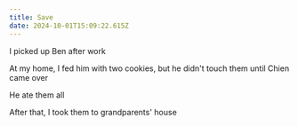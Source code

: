 ```yaml
---
title: Save
date: 2024-10-01T15:09:22.615Z
---
```


I picked up Ben after work

At my home, I fed him with two cookies, but he didn't touch them until Chien came over

He ate them all

After that, I took them to grandparents' house
